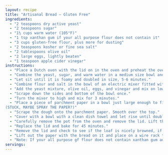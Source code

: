 ```yaml
---
layout: recipe
title: "Artisanal Bread – Gluten Free"
ingredients:
  - "2 teaspoons dry active yeast"
  - "2 teaspoons sugar"
  - "1½ cups warm water (105°F)"
  - "1 tsp xanthan gum if your all purpose flour does not contain it"
  - "3 cups gluten-free flour, plus more for dusting"
  - "2 teaspoons kosher or fine sea salt"
  - "2 tablespoons olive oil"
  - "2 large eggs, lightly beaten"
  - "1 teaspoon apple cider vinegar"
instructions:
  - "Place a Dutch oven with the lid on in the oven and preheat the oven to 450°F. (Keep the pot in the oven while the bread rises.)"
  - "Combine the yeast, sugar, and warm water in a medium size bowl and whisk to dissolve the sugar."
  - "Let sit until it is foamy and doubled in size, 5-6 minutes."
  - "Combine flour and salt in the bowl of an electric mixer fitted with a whisk or paddle attachment (not the dough hook). Mix to combine."
  - "Add the yeast mixture, olive oil, eggs, and vinegar and mix on low to combine."
  - "Scrape down the sides and bottom of the bowl once."
  - "Turn the mixer to high and mix for 3 minutes."
  - "Place a piece of parchment paper in a bowl just large enough to fit into your dutch oven and dust it with flour.
(STUCK, MAYBE SPRAY THE PAPER?)"
  - "Scrape the dough onto the parchment paper. Smooth over the top."
  - "Cover with a bowl with a clean dish towel and let rise until doubled in size, about 45 minutes. Cut 1-inch deep slits into the top of the dough to allow the steam to escape. Dust the top with a little flour."
  - "Carefully remove the pot from the oven and remove the lid. Lift the parchment with the dough on it and lower into the pot."
  - "Replace the lid and bake for 45 minutes."
  - "Remove the lid and check to see if the loaf is nicely browned, if not allow to bake for another 10-15 minutes."
  - "Lift out the paper with the bread on it and place on a wire rack to cool."
  - "Note: If your all purpose gf flour does not contain xanthan gum add 1 tsp to the olive oil and mix, add to mixer after the eggs."
servings: 
---
```




